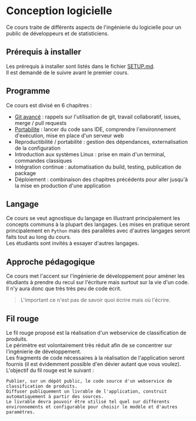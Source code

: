 # Conception logicielle

Ce cours traite de différents aspects de l'ingénierie du logicielle pour un public de développeurs et de statisticiens.

## Prérequis à installer

Les prérequis à installer sont listés dans le fichier [SETUP.md](SETUP.md).  
Il est demandé de le suivre avant le premier cours.

## Programme

Ce cours est divisé en 6 chapitres :

- [Git avancé](git/README.md) : rappels sur l'utilisation de git, travail collaboratif, issues, merge / pull requests
- [Portabilite](portabilité/README.md) : lancer du code sans IDE, comprendre l'environnement d'exécution, mise en place d'un serveur web
- Reproductibilité / portabilité : gestion des dépendances, externalisation de la configuration
- Introduction aux systèmes Linux : prise en main d'un terminal, commandes classiques
- Intégration continue : automatisation du build, testing, publication de package
- Déploiement : combinaison des chapitres précédents pour aller jusqu'à la mise en production d'une application

## Langage

Ce cours se veut agnostique du langage en illustrant principalement les concepts communs à la plupart des langages. Les mises en pratique seront principalement en `Python` mais des parallèles avec d'autres langages seront faits tout au long du cours.  
Les étudiants sont invités à essayer d'autres langages.

## Approche pédagogique

Ce cours met l'accent sur l'ingénierie de développement pour amèner les étudiants à prendre du recul sur l'écriture mais surtout sur la vie d'un code. Il n'y aura donc que très très peu de code écrit.

> L'important ce n'est pas de savoir quoi écrire mais où l'écrire.

## Fil rouge

Le fil rouge proposé est la réalisation d'un webservice de classification de produits.  
Le périmètre est volontairement très réduit afin de se concentrer sur l'ingénierie de développement.  
Les fragments de code nécessaires à la réalisation de l'application seront fournis (il est évidemment possible d'en dévier autant que vous voulez).  
L'objectif du fil rouge est le suivant :

```
Publier, sur un dépôt public, le code source d'un webservice de classification de produits.
Diffuser publiquement un livrable de l'application, construit automatiquement à partir des sources.
Le livrable devra pouvoir être utilisé tel quel sur différents environnements et configurable pour choisir le modèle et d'autres paramètres.
```
